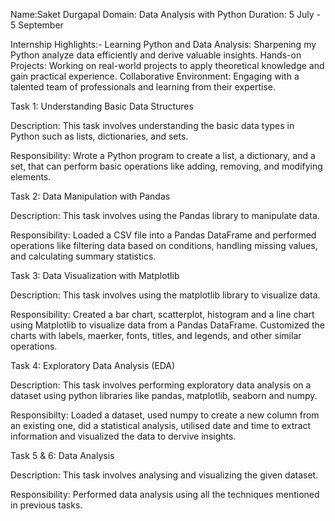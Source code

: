 Name:Saket Durgapal
Domain: Data Analysis with Python
Duration: 5 July - 5 September

Internship Highlights:- 
Learning Python and Data Analysis: Sharpening my Python analyze data efficiently and derive valuable insights. 
Hands-on Projects: Working on real-world projects to apply theoretical knowledge and gain practical experience. 
Collaborative Environment: Engaging with a talented team of professionals and learning from their expertise.

Task 1: Understanding Basic Data Structures

Description: This task involves understanding the basic data types in Python such as lists, dictionaries, and sets.

Responsibility: Wrote a Python program to create a list, a dictionary, and a set, that can perform basic operations like adding, removing, and modifying elements.

Task 2: Data Manipulation with Pandas

Description: This task involves using the Pandas library to manipulate data.

Responsibility: Loaded a CSV file into a Pandas DataFrame and performed operations like filtering data based on conditions, handling missing values, and calculating summary statistics.

Task 3: Data Visualization with Matplotlib

Description: This task involves using the matplotlib library to visualize data.

Responsibility: Created a bar chart, scatterplot, histogram and a line chart using Matplotlib to visualize data from a Pandas DataFrame. Customized the charts with labels, maerker, fonts, titles, and legends, and other similar operations.

Task 4: Exploratory Data Analysis (EDA)

Description: This task involves performing exploratory data analysis on a dataset using python libraries like pandas, matplotlib, seaborn and numpy.

Responsibilty: Loaded a dataset, used numpy to create a new column from an existing one, did a statistical analysis, utilised date and time to extract information and visualized the data to dervive insights.

Task 5 & 6: Data Analysis

Description: This task involves analysing and visualizing the given dataset.

Responsibility: Performed data analysis using all the techniques mentioned in previous tasks.
